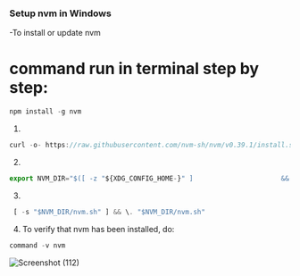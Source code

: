 
### Setup nvm in Windows

-To install or update nvm
# command run in terminal step by step: 
```js
npm install -g nvm
```
1.
```js
curl -o- https://raw.githubusercontent.com/nvm-sh/nvm/v0.39.1/install.sh | bash
```
2.
```js
export NVM_DIR="$([ -z "${XDG_CONFIG_HOME-}" ]                      && printf %s "${HOME}/.nvm" || printf %s "${XDG_CONFIG_HOME}/nvm")"
```
3.
```js
 [ -s "$NVM_DIR/nvm.sh" ] && \. "$NVM_DIR/nvm.sh"
```
4. To verify that nvm has been installed, do:

```js
command -v nvm
```
![Screenshot (112)](https://user-images.githubusercontent.com/80479635/151222242-54f9685f-c4f9-4a9f-9b0c-9c0c7745c511.png)
